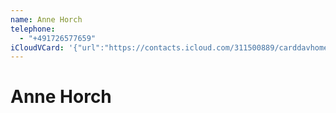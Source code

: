```yaml
---
name: Anne Horch
telephone:
  - "+491726577659"
iCloudVCard: '{"url":"https://contacts.icloud.com/311500889/carddavhome/card/313BCE21-F612-4B76-917B-B4F30E01B1B0.vcf","etag":"\"kx1ziqjb\"","data":"BEGIN:VCARD\r\nVERSION:3.0\r\nFN:\r\nN:;Anne Horch;;;\r\nUID:D7DB5AFD-52E4-47C7-A579-D32121D156A5\r\nPRODID:-//Apple Inc.//iOS 15.1.1//EN\r\nREV:2025-04-03T22:17:01Z\r\nORG:;\r\nTEL:+491726577659\r\nEND:VCARD"}'
---
```

# Anne Horch